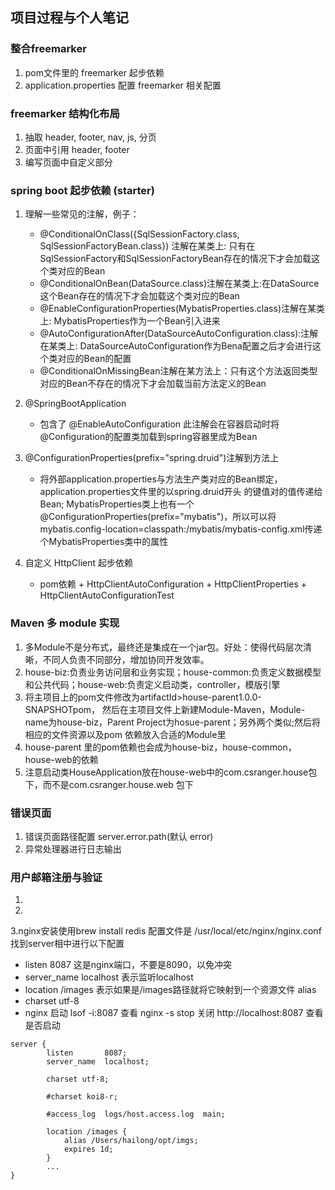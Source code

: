 
## 项目过程与个人笔记
### 整合freemarker
1. pom文件里的 freemarker 起步依赖
2. application.properties 配置 freemarker 相关配置

### freemarker 结构化布局
1. 抽取 header, footer, nav, js, 分页
2. 页面中引用 header, footer
3. 编写页面中自定义部分

### spring boot 起步依赖 (starter)
1. 理解一些常见的注解，例子：
    - @ConditionalOnClass({SqlSessionFactory.class, SqlSessionFactoryBean.class}) 
    注解在某类上: 只有在SqlSessionFactory和SqlSessionFactoryBean存在的情况下才会加载这个类对应的Bean
    - @ConditionalOnBean(DataSource.class)注解在某类上:在DataSource这个Bean存在的情况下才会加载这个类对应的Bean
    - @EnableConfigurationProperties(MybatisProperties.class)注解在某类上:
    MybatisProperties作为一个Bean引入进来
    - @AutoConfigurationAfter(DataSourceAutoConfiguration.class):注解在某类上:
    DataSourceAutoConfiguration作为Bena配置之后才会进行这个类对应的Bean的配置
    - @ConditionalOnMissingBean注解在某方法上：只有这个方法返回类型对应的Bean不存在的情况下才会加载当前方法定义的Bean

2. @SpringBootApplication
    - 包含了 @EnableAutoConfiguration 此注解会在容器启动时将@Configuration的配置类加载到spring容器里成为Bean

3. @ConfigurationProperties(prefix="spring.druid")注解到方法上
    - 将外部application.properties与方法生产类对应的Bean绑定，application.properties文件里的以spring.druid开头
    的键值对的值传递给Bean; MybatisProperties类上也有一个@ConfigurationProperties(prefix="mybatis")，所以可以将
    mybatis.config-location=classpath:/mybatis/mybatis-config.xml传递个MybatisProperties类中的属性
    
4. 自定义 HttpClient 起步依赖
    - pom依赖 + HttpClientAutoConfiguration + HttpClientProperties + HttpClientAutoConfigurationTest

### Maven 多 module 实现
1. 多Module不是分布式，最终还是集成在一个jar包。好处：使得代码层次清晰，不同人负责不同部分，增加协同开发效率。
2. house-biz:负责业务访问层和业务实现；house-common:负责定义数据模型和公共代码；house-web:负责定义启动类，controller，模版引擎
3. 将主项目上的pom文件修改为artifactId>house-parent</artifactId><version>1.0.0-SNAPSHOT</version><packaging>pom</packaging>，
然后在主项目文件上新建Module-Maven，Module-name为house-biz，Parent Project为hosue-parent；另外两个类似;然后将相应的文件资源以及pom
依赖放入合适的Module里
4. house-parent 里的pom依赖也会成为house-biz，house-common，house-web的依赖
5. 注意启动类HouseApplication放在house-web中的com.csranger.house包下，而不是com.csranger.house.web 包下

### 错误页面
1. 错误页面路径配置 server.error.path(默认 error)
2. 异常处理器进行日志输出

### 用户邮箱注册与验证
1.
2.
3.nginx安装使用brew install redis  配置文件是 /usr/local/etc/nginx/nginx.conf 找到server相中进行以下配置
- listen 8087      这是nginx端口，不要是8090，以免冲突
- server_name   localhost  表示监听localhost
- location /images  表示如果是/images路径就将它映射到一个资源文件 alias
- charset utf-8
- nginx 启动 lsof -i:8087 查看 nginx -s stop 关闭  http://localhost:8087 查看是否启动
```
server {
        listen       8087;
        server_name  localhost;

	    charset utf-8;

        #charset koi8-r;

        #access_log  logs/host.access.log  main;

        location /images {
            alias /Users/hailong/opt/imgs;
	        expires 1d;
        }
        ...
}
```


